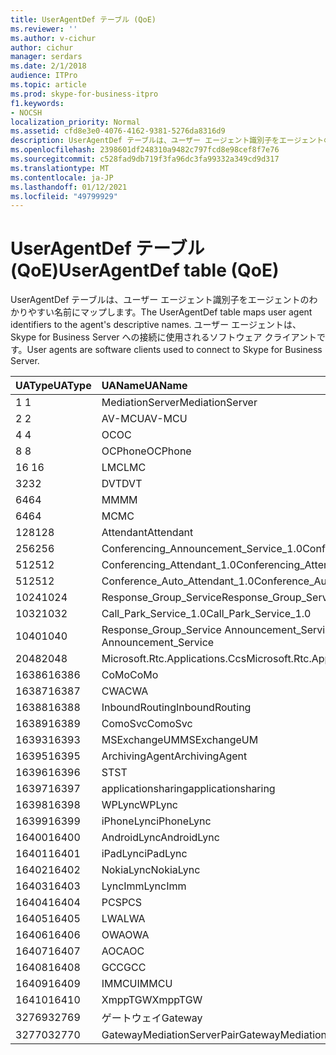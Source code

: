 ```yaml
---
title: UserAgentDef テーブル (QoE)
ms.reviewer: ''
ms.author: v-cichur
author: cichur
manager: serdars
ms.date: 2/1/2018
audience: ITPro
ms.topic: article
ms.prod: skype-for-business-itpro
f1.keywords:
- NOCSH
localization_priority: Normal
ms.assetid: cfd8e3e0-4076-4162-9381-5276da8316d9
description: UserAgentDef テーブルは、ユーザー エージェント識別子をエージェントのわかりやすい名前にマップします。 ユーザー エージェントは、Skype for Business Server への接続に使用されるソフトウェア クライアントです。
ms.openlocfilehash: 2398601df248310a9482c797fcd8e98cef8f7e76
ms.sourcegitcommit: c528fad9db719f3fa96dc3fa99332a349cd9d317
ms.translationtype: MT
ms.contentlocale: ja-JP
ms.lasthandoff: 01/12/2021
ms.locfileid: "49799929"
---
```

# <a name="useragentdef-table-qoe"></a><span data-ttu-id="dff0a-104">UserAgentDef テーブル (QoE)</span><span class="sxs-lookup"><span data-stu-id="dff0a-104">UserAgentDef table (QoE)</span></span>
 
<span data-ttu-id="dff0a-105">UserAgentDef テーブルは、ユーザー エージェント識別子をエージェントのわかりやすい名前にマップします。</span><span class="sxs-lookup"><span data-stu-id="dff0a-105">The UserAgentDef table maps user agent identifiers to the agent's descriptive names.</span></span> <span data-ttu-id="dff0a-106">ユーザー エージェントは、Skype for Business Server への接続に使用されるソフトウェア クライアントです。</span><span class="sxs-lookup"><span data-stu-id="dff0a-106">User agents are software clients used to connect to Skype for Business Server.</span></span>
  
|<span data-ttu-id="dff0a-107">**UAType**</span><span class="sxs-lookup"><span data-stu-id="dff0a-107">**UAType**</span></span>|<span data-ttu-id="dff0a-108">**UAName**</span><span class="sxs-lookup"><span data-stu-id="dff0a-108">**UAName**</span></span>|<span data-ttu-id="dff0a-109">**UACategory**</span><span class="sxs-lookup"><span data-stu-id="dff0a-109">**UACategory**</span></span>|
|:-----|:-----|:-----|
|<span data-ttu-id="dff0a-110">1 </span><span class="sxs-lookup"><span data-stu-id="dff0a-110">1</span></span>  <br/> |<span data-ttu-id="dff0a-111">MediationServer</span><span class="sxs-lookup"><span data-stu-id="dff0a-111">MediationServer</span></span>  <br/> |<span data-ttu-id="dff0a-112">MediationServer</span><span class="sxs-lookup"><span data-stu-id="dff0a-112">MediationServer</span></span>  <br/> |
|<span data-ttu-id="dff0a-113">2 </span><span class="sxs-lookup"><span data-stu-id="dff0a-113">2</span></span>  <br/> |<span data-ttu-id="dff0a-114">AV-MCU</span><span class="sxs-lookup"><span data-stu-id="dff0a-114">AV-MCU</span></span>  <br/> |<span data-ttu-id="dff0a-115">AV-MCU</span><span class="sxs-lookup"><span data-stu-id="dff0a-115">AV-MCU</span></span>  <br/> |
|<span data-ttu-id="dff0a-116">4 </span><span class="sxs-lookup"><span data-stu-id="dff0a-116">4</span></span>  <br/> |<span data-ttu-id="dff0a-117">OC</span><span class="sxs-lookup"><span data-stu-id="dff0a-117">OC</span></span>  <br/> |<span data-ttu-id="dff0a-118">OC</span><span class="sxs-lookup"><span data-stu-id="dff0a-118">OC</span></span>  <br/> |
|<span data-ttu-id="dff0a-119">8 </span><span class="sxs-lookup"><span data-stu-id="dff0a-119">8</span></span>  <br/> |<span data-ttu-id="dff0a-120">OCPhone</span><span class="sxs-lookup"><span data-stu-id="dff0a-120">OCPhone</span></span>  <br/> |<span data-ttu-id="dff0a-121">OCPhone</span><span class="sxs-lookup"><span data-stu-id="dff0a-121">OCPhone</span></span>  <br/> |
|<span data-ttu-id="dff0a-122">16 </span><span class="sxs-lookup"><span data-stu-id="dff0a-122">16</span></span>  <br/> |<span data-ttu-id="dff0a-123">LMC</span><span class="sxs-lookup"><span data-stu-id="dff0a-123">LMC</span></span>  <br/> |<span data-ttu-id="dff0a-124">LMC</span><span class="sxs-lookup"><span data-stu-id="dff0a-124">LMC</span></span>  <br/> |
|<span data-ttu-id="dff0a-125">32</span><span class="sxs-lookup"><span data-stu-id="dff0a-125">32</span></span>  <br/> |<span data-ttu-id="dff0a-126">DVT</span><span class="sxs-lookup"><span data-stu-id="dff0a-126">DVT</span></span>  <br/> |<span data-ttu-id="dff0a-127">DVT</span><span class="sxs-lookup"><span data-stu-id="dff0a-127">DVT</span></span>  <br/> |
|<span data-ttu-id="dff0a-128">64</span><span class="sxs-lookup"><span data-stu-id="dff0a-128">64</span></span>  <br/> |<span data-ttu-id="dff0a-129">MM</span><span class="sxs-lookup"><span data-stu-id="dff0a-129">MM</span></span>  <br/> |<span data-ttu-id="dff0a-130">MM</span><span class="sxs-lookup"><span data-stu-id="dff0a-130">MM</span></span>  <br/> |
|<span data-ttu-id="dff0a-131">64</span><span class="sxs-lookup"><span data-stu-id="dff0a-131">64</span></span>  <br/> |<span data-ttu-id="dff0a-132">MC</span><span class="sxs-lookup"><span data-stu-id="dff0a-132">MC</span></span>  <br/> |<span data-ttu-id="dff0a-133">MM</span><span class="sxs-lookup"><span data-stu-id="dff0a-133">MM</span></span>  <br/> |
|<span data-ttu-id="dff0a-134">128</span><span class="sxs-lookup"><span data-stu-id="dff0a-134">128</span></span>  <br/> |<span data-ttu-id="dff0a-135">Attendant</span><span class="sxs-lookup"><span data-stu-id="dff0a-135">Attendant</span></span>  <br/> |<span data-ttu-id="dff0a-136">Attendant</span><span class="sxs-lookup"><span data-stu-id="dff0a-136">Attendant</span></span>  <br/> |
|<span data-ttu-id="dff0a-137">256</span><span class="sxs-lookup"><span data-stu-id="dff0a-137">256</span></span>  <br/> |<span data-ttu-id="dff0a-138">Conferencing_Announcement_Service_1.0</span><span class="sxs-lookup"><span data-stu-id="dff0a-138">Conferencing_Announcement_Service_1.0</span></span>  <br/> |<span data-ttu-id="dff0a-139">CAS</span><span class="sxs-lookup"><span data-stu-id="dff0a-139">CAS</span></span>  <br/> |
|<span data-ttu-id="dff0a-140">512</span><span class="sxs-lookup"><span data-stu-id="dff0a-140">512</span></span>  <br/> |<span data-ttu-id="dff0a-141">Conferencing_Attendant_1.0</span><span class="sxs-lookup"><span data-stu-id="dff0a-141">Conferencing_Attendant_1.0</span></span>  <br/> |<span data-ttu-id="dff0a-142">CAA</span><span class="sxs-lookup"><span data-stu-id="dff0a-142">CAA</span></span>  <br/> |
|<span data-ttu-id="dff0a-143">512</span><span class="sxs-lookup"><span data-stu-id="dff0a-143">512</span></span>  <br/> |<span data-ttu-id="dff0a-144">Conference_Auto_Attendant_1.0</span><span class="sxs-lookup"><span data-stu-id="dff0a-144">Conference_Auto_Attendant_1.0</span></span>  <br/> |<span data-ttu-id="dff0a-145">CAA</span><span class="sxs-lookup"><span data-stu-id="dff0a-145">CAA</span></span>  <br/> |
|<span data-ttu-id="dff0a-146">1024</span><span class="sxs-lookup"><span data-stu-id="dff0a-146">1024</span></span>  <br/> |<span data-ttu-id="dff0a-147">Response_Group_Service</span><span class="sxs-lookup"><span data-stu-id="dff0a-147">Response_Group_Service</span></span>  <br/> |<span data-ttu-id="dff0a-148">RGS</span><span class="sxs-lookup"><span data-stu-id="dff0a-148">RGS</span></span>  <br/> |
|<span data-ttu-id="dff0a-149">1032</span><span class="sxs-lookup"><span data-stu-id="dff0a-149">1032</span></span>  <br/> |<span data-ttu-id="dff0a-150">Call_Park_Service_1.0</span><span class="sxs-lookup"><span data-stu-id="dff0a-150">Call_Park_Service_1.0</span></span>  <br/> |<span data-ttu-id="dff0a-151">CPS</span><span class="sxs-lookup"><span data-stu-id="dff0a-151">CPS</span></span>  <br/> |
|<span data-ttu-id="dff0a-152">1040</span><span class="sxs-lookup"><span data-stu-id="dff0a-152">1040</span></span>  <br/> |<span data-ttu-id="dff0a-153">Response_Group_Service Announcement_Service</span><span class="sxs-lookup"><span data-stu-id="dff0a-153">Response_Group_Service Announcement_Service</span></span>  <br/> |<span data-ttu-id="dff0a-154">AS</span><span class="sxs-lookup"><span data-stu-id="dff0a-154">AS</span></span>  <br/> |
|<span data-ttu-id="dff0a-155">2048</span><span class="sxs-lookup"><span data-stu-id="dff0a-155">2048</span></span>  <br/> |<span data-ttu-id="dff0a-156">Microsoft.Rtc.Applications.Ccs</span><span class="sxs-lookup"><span data-stu-id="dff0a-156">Microsoft.Rtc.Applications.Ccs</span></span>  <br/> |<span data-ttu-id="dff0a-157">CCS</span><span class="sxs-lookup"><span data-stu-id="dff0a-157">CCS</span></span>  <br/> |
|<span data-ttu-id="dff0a-158">16386</span><span class="sxs-lookup"><span data-stu-id="dff0a-158">16386</span></span>  <br/> |<span data-ttu-id="dff0a-159">CoMo</span><span class="sxs-lookup"><span data-stu-id="dff0a-159">CoMo</span></span>  <br/> |<span data-ttu-id="dff0a-160">CoMo</span><span class="sxs-lookup"><span data-stu-id="dff0a-160">CoMo</span></span>  <br/> |
|<span data-ttu-id="dff0a-161">16387</span><span class="sxs-lookup"><span data-stu-id="dff0a-161">16387</span></span>  <br/> |<span data-ttu-id="dff0a-162">CWA</span><span class="sxs-lookup"><span data-stu-id="dff0a-162">CWA</span></span>  <br/> |<span data-ttu-id="dff0a-163">CWA</span><span class="sxs-lookup"><span data-stu-id="dff0a-163">CWA</span></span>  <br/> |
|<span data-ttu-id="dff0a-164">16388</span><span class="sxs-lookup"><span data-stu-id="dff0a-164">16388</span></span>  <br/> |<span data-ttu-id="dff0a-165">InboundRouting</span><span class="sxs-lookup"><span data-stu-id="dff0a-165">InboundRouting</span></span>  <br/> |<span data-ttu-id="dff0a-166">InboundRouting</span><span class="sxs-lookup"><span data-stu-id="dff0a-166">InboundRouting</span></span>  <br/> |
|<span data-ttu-id="dff0a-167">16389</span><span class="sxs-lookup"><span data-stu-id="dff0a-167">16389</span></span>  <br/> |<span data-ttu-id="dff0a-168">ComoSvc</span><span class="sxs-lookup"><span data-stu-id="dff0a-168">ComoSvc</span></span>  <br/> |<span data-ttu-id="dff0a-169">ComoSvc</span><span class="sxs-lookup"><span data-stu-id="dff0a-169">ComoSvc</span></span>  <br/> |
|<span data-ttu-id="dff0a-170">16393</span><span class="sxs-lookup"><span data-stu-id="dff0a-170">16393</span></span>  <br/> |<span data-ttu-id="dff0a-171">MSExchangeUM</span><span class="sxs-lookup"><span data-stu-id="dff0a-171">MSExchangeUM</span></span>  <br/> |<span data-ttu-id="dff0a-172">ExUM</span><span class="sxs-lookup"><span data-stu-id="dff0a-172">ExUM</span></span>  <br/> |
|<span data-ttu-id="dff0a-173">16395</span><span class="sxs-lookup"><span data-stu-id="dff0a-173">16395</span></span>  <br/> |<span data-ttu-id="dff0a-174">ArchivingAgent</span><span class="sxs-lookup"><span data-stu-id="dff0a-174">ArchivingAgent</span></span>  <br/> |<span data-ttu-id="dff0a-175">ARCHAGENT</span><span class="sxs-lookup"><span data-stu-id="dff0a-175">ARCHAGENT</span></span>  <br/> |
|<span data-ttu-id="dff0a-176">16396</span><span class="sxs-lookup"><span data-stu-id="dff0a-176">16396</span></span>  <br/> |<span data-ttu-id="dff0a-177">ST</span><span class="sxs-lookup"><span data-stu-id="dff0a-177">ST</span></span>  <br/> |<span data-ttu-id="dff0a-178">ST</span><span class="sxs-lookup"><span data-stu-id="dff0a-178">ST</span></span>  <br/> |
|<span data-ttu-id="dff0a-179">16397</span><span class="sxs-lookup"><span data-stu-id="dff0a-179">16397</span></span>  <br/> |<span data-ttu-id="dff0a-180">applicationsharing</span><span class="sxs-lookup"><span data-stu-id="dff0a-180">applicationsharing</span></span>  <br/> |<span data-ttu-id="dff0a-181">ASMCU</span><span class="sxs-lookup"><span data-stu-id="dff0a-181">ASMCU</span></span>  <br/> |
|<span data-ttu-id="dff0a-182">16398</span><span class="sxs-lookup"><span data-stu-id="dff0a-182">16398</span></span>  <br/> |<span data-ttu-id="dff0a-183">WPLync</span><span class="sxs-lookup"><span data-stu-id="dff0a-183">WPLync</span></span>  <br/> |<span data-ttu-id="dff0a-184">WPLync</span><span class="sxs-lookup"><span data-stu-id="dff0a-184">WPLync</span></span>  <br/> |
|<span data-ttu-id="dff0a-185">16399</span><span class="sxs-lookup"><span data-stu-id="dff0a-185">16399</span></span>  <br/> |<span data-ttu-id="dff0a-186">iPhoneLync</span><span class="sxs-lookup"><span data-stu-id="dff0a-186">iPhoneLync</span></span>  <br/> |<span data-ttu-id="dff0a-187">iPhoneLync</span><span class="sxs-lookup"><span data-stu-id="dff0a-187">iPhoneLync</span></span>  <br/> |
|<span data-ttu-id="dff0a-188">16400</span><span class="sxs-lookup"><span data-stu-id="dff0a-188">16400</span></span>  <br/> |<span data-ttu-id="dff0a-189">AndroidLync</span><span class="sxs-lookup"><span data-stu-id="dff0a-189">AndroidLync</span></span>  <br/> |<span data-ttu-id="dff0a-190">AndroidLync</span><span class="sxs-lookup"><span data-stu-id="dff0a-190">AndroidLync</span></span>  <br/> |
|<span data-ttu-id="dff0a-191">16401</span><span class="sxs-lookup"><span data-stu-id="dff0a-191">16401</span></span>  <br/> |<span data-ttu-id="dff0a-192">iPadLync</span><span class="sxs-lookup"><span data-stu-id="dff0a-192">iPadLync</span></span>  <br/> |<span data-ttu-id="dff0a-193">iPadLync</span><span class="sxs-lookup"><span data-stu-id="dff0a-193">iPadLync</span></span>  <br/> |
|<span data-ttu-id="dff0a-194">16402</span><span class="sxs-lookup"><span data-stu-id="dff0a-194">16402</span></span>  <br/> |<span data-ttu-id="dff0a-195">NokiaLync</span><span class="sxs-lookup"><span data-stu-id="dff0a-195">NokiaLync</span></span>  <br/> |<span data-ttu-id="dff0a-196">NokiaLync</span><span class="sxs-lookup"><span data-stu-id="dff0a-196">NokiaLync</span></span>  <br/> |
|<span data-ttu-id="dff0a-197">16403</span><span class="sxs-lookup"><span data-stu-id="dff0a-197">16403</span></span>  <br/> |<span data-ttu-id="dff0a-198">LyncImm</span><span class="sxs-lookup"><span data-stu-id="dff0a-198">LyncImm</span></span>  <br/> |<span data-ttu-id="dff0a-199">LyncImm</span><span class="sxs-lookup"><span data-stu-id="dff0a-199">LyncImm</span></span>  <br/> |
|<span data-ttu-id="dff0a-200">16404</span><span class="sxs-lookup"><span data-stu-id="dff0a-200">16404</span></span>  <br/> |<span data-ttu-id="dff0a-201">PCS</span><span class="sxs-lookup"><span data-stu-id="dff0a-201">PCS</span></span>  <br/> |<span data-ttu-id="dff0a-202">PCS</span><span class="sxs-lookup"><span data-stu-id="dff0a-202">PCS</span></span>  <br/> |
|<span data-ttu-id="dff0a-203">16405</span><span class="sxs-lookup"><span data-stu-id="dff0a-203">16405</span></span>  <br/> |<span data-ttu-id="dff0a-204">LWA</span><span class="sxs-lookup"><span data-stu-id="dff0a-204">LWA</span></span>  <br/> |<span data-ttu-id="dff0a-205">LWA</span><span class="sxs-lookup"><span data-stu-id="dff0a-205">LWA</span></span>  <br/> |
|<span data-ttu-id="dff0a-206">16406</span><span class="sxs-lookup"><span data-stu-id="dff0a-206">16406</span></span>  <br/> |<span data-ttu-id="dff0a-207">OWA</span><span class="sxs-lookup"><span data-stu-id="dff0a-207">OWA</span></span>  <br/> |<span data-ttu-id="dff0a-208">OWA</span><span class="sxs-lookup"><span data-stu-id="dff0a-208">OWA</span></span>  <br/> |
|<span data-ttu-id="dff0a-209">16407</span><span class="sxs-lookup"><span data-stu-id="dff0a-209">16407</span></span>  <br/> |<span data-ttu-id="dff0a-210">AOC</span><span class="sxs-lookup"><span data-stu-id="dff0a-210">AOC</span></span>  <br/> |<span data-ttu-id="dff0a-211">AOC</span><span class="sxs-lookup"><span data-stu-id="dff0a-211">AOC</span></span>  <br/> |
|<span data-ttu-id="dff0a-212">16408</span><span class="sxs-lookup"><span data-stu-id="dff0a-212">16408</span></span>  <br/> |<span data-ttu-id="dff0a-213">GCC</span><span class="sxs-lookup"><span data-stu-id="dff0a-213">GCC</span></span>  <br/> |<span data-ttu-id="dff0a-214">GCC</span><span class="sxs-lookup"><span data-stu-id="dff0a-214">GCC</span></span>  <br/> |
|<span data-ttu-id="dff0a-215">16409</span><span class="sxs-lookup"><span data-stu-id="dff0a-215">16409</span></span>  <br/> |<span data-ttu-id="dff0a-216">IMMCU</span><span class="sxs-lookup"><span data-stu-id="dff0a-216">IMMCU</span></span>  <br/> |<span data-ttu-id="dff0a-217">IMMCU</span><span class="sxs-lookup"><span data-stu-id="dff0a-217">IMMCU</span></span>  <br/> |
|<span data-ttu-id="dff0a-218">16410</span><span class="sxs-lookup"><span data-stu-id="dff0a-218">16410</span></span>  <br/> |<span data-ttu-id="dff0a-219">XmppTGW</span><span class="sxs-lookup"><span data-stu-id="dff0a-219">XmppTGW</span></span>  <br/> |<span data-ttu-id="dff0a-220">XmppGateway</span><span class="sxs-lookup"><span data-stu-id="dff0a-220">XmppGateway</span></span>  <br/> |
|<span data-ttu-id="dff0a-221">32769</span><span class="sxs-lookup"><span data-stu-id="dff0a-221">32769</span></span>  <br/> |<span data-ttu-id="dff0a-222">ゲートウェイ</span><span class="sxs-lookup"><span data-stu-id="dff0a-222">Gateway</span></span>  <br/> |<span data-ttu-id="dff0a-223">ゲートウェイ</span><span class="sxs-lookup"><span data-stu-id="dff0a-223">Gateway</span></span>  <br/> |
|<span data-ttu-id="dff0a-224">32770</span><span class="sxs-lookup"><span data-stu-id="dff0a-224">32770</span></span>  <br/> |<span data-ttu-id="dff0a-225">GatewayMediationServerPair</span><span class="sxs-lookup"><span data-stu-id="dff0a-225">GatewayMediationServerPair</span></span>  <br/> |<span data-ttu-id="dff0a-226">GatewayMediationServerPair</span><span class="sxs-lookup"><span data-stu-id="dff0a-226">GatewayMediationServerPair</span></span>  <br/> |
   

